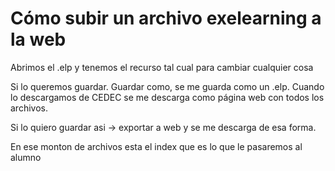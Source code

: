 # Cómo subir un archivo exelearning a la web

Abrimos el .elp y tenemos el recurso tal cual para cambiar cualquier cosa

Si lo queremos guardar. Guardar como, se me guarda como un .elp. Cuando lo descargamos de CEDEC se me descarga como página web con todos los archivos.

Si lo quiero guardar asi -> exportar a web y se me descarga de esa forma.

En ese monton de archivos esta el index que es lo que le pasaremos al alumno